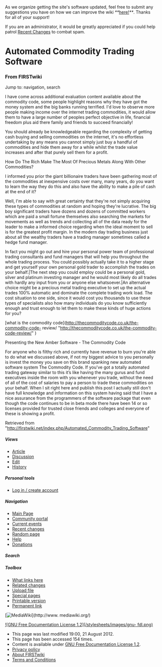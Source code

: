 As we organize getting the site's software updated, feel free to submit any
suggestions you have on how we can improve the wiki
_**_[here!](/index.php/User:Hallry/Suggestions "User:Hallry/Suggestions"
)_**_. Thanks for all of your support!

If you are an administrator, it would be greatly appreciated if you could help
patrol [Recent Changes](/index.php/Special:Recentchanges
"Special:Recentchanges" ) to combat spam.

# Automated Commodity Trading Software

### From FIRSTwiki

Jump to: navigation, search

I have come across additional evaluation content available about the commodity
code, some people highlight reasons why they have got the money system and the
big banks running terrified. I'd love to observe more people making income
over the internet trading commodities, it would allow them to have a large
number of peoples perfect objective in life, financial freedom plus aid there
family and friends to succeed financially!  
  
You should already be knowledgeable regarding the complexity of getting cash
buying and selling commodities on the internet, it's no effortless undertaking
by any means you cannot simply just buy a handful of commodities and hide them
away for a while whilst the trade value increases and after that purely sell
them for a profit.  
  
How Do The Rich Make The Most Of Precious Metals Along With Other Commodities?  
  
I informed you prior the giant billionaire traders have been gathering most of
the commodities at inexpensive costs over many, many years, do you want to
learn the way they do this and also have the ability to make a pile of cash at
the end of it?  
  
Well, I'm able to say with great certainty that they're not simply acquiring
these types of commodities at random and hoping they're lucrative. The big boy
significant traders have dozens and dozens of committed workers which are paid
a small fortune themselves also searching the markets for movements as well as
trends and collecting all of the data ready for the leader to make a informed
choice regarding when the ideal moment to sell is for the greatest profit
margin. In the modern day trading business just about all the wealthy traders
have a trading manager sometimes called a hedge fund manager.  
  
In fact you might go out and hire your personal power team of professional
trading consultants and fund managers that will help you throughout the whole
trading process. You could possibly actually take it to a higher stage and get
yourself your own personal gold trader to accomplish the trades on your
behalf.|The next step you could employ could be a personal gold, silver and
platinum investing manager and he would most likely do all trades with hardly
any input from you or anyone else whatsoever.|An alternative choice might be a
precious metal trading executive to set up the actual trades 100% automatic
and dominate the complete trading work load. The cost situation to one side,
since it would cost you thousands to use these types of specialists also how
many individuals do you know sufficiently enough and trust enough to let them
to make these kinds of huge actions for you?  
  
[what is the commodity code](http://thecommoditycode.co.uk/the-commodity-code-
review/ "http://thecommoditycode.co.uk/the-commodity-code-review/" )  
  
Presenting the New Amber Software - The Commodity Code  
  
For anyone who is filthy rich and currently have revenue to burn you're able
to do what we discussed above, if not my biggest advice to you personally is
invest the money you save on this brand spanking new automated software system
The Commodity Code. If you've got a totally automated trading gateway similar
to this it’s like having the many gurus and fund executives inside the room
with you whenever you trade, without the need of all of the cost of salaries
to pay a person to trade these commodities on your behalf. When I sit right
here and publish this post I actually still don't have full knowledge and
information on this system having said that I have a nice assurance from the
programmers of the software package that even though the code continues to be
in beta mode there have been 14 or so licenses provided for trusted close
friends and colleges and everyone of these is showing a profit.

Retrieved from
"<http://firstwiki.net/index.php/Automated_Commodity_Trading_Software>"

##### Views

  * [Article](/index.php/Automated_Commodity_Trading_Software)
  * [Discussion](/index.php?title=Talk:Automated_Commodity_Trading_Software&action=edit)
  * [Edit](/index.php?title=Automated_Commodity_Trading_Software&action=edit)
  * [History](/index.php?title=Automated_Commodity_Trading_Software&action=history)

##### Personal tools

  * [Log in / create account](/index.php?title=Special:Userlogin&returnto=Automated_Commodity_Trading_Software)

[](/index.php/Main_Page "Main Page" )

##### Navigation

  * [Main Page](/index.php/Main_Page)
  * [Community portal](/index.php/FIRSTwiki:Community_portal)
  * [Current events](/index.php/Current_events)
  * [Recent changes](/index.php/Special:Recentchanges)
  * [Random page](/index.php/Special:Random)
  * [Help](/index.php/FIRSTwiki:Help)
  * [Donations](/index.php/FIRSTwiki:Site_support)

##### Search



##### Toolbox

  * [What links here](/index.php/Special:Whatlinkshere/Automated_Commodity_Trading_Software)
  * [Related changes](/index.php/Special:Recentchangeslinked/Automated_Commodity_Trading_Software)
  * [Upload file](/index.php/Special:Upload)
  * [Special pages](/index.php/Special:Specialpages)
  * [Printable version](/index.php?title=Automated_Commodity_Trading_Software&printable=yes)
  * [Permanent link](/index.php?title=Automated_Commodity_Trading_Software&oldid=489414)

[![MediaWiki](/skins/common/images/poweredby_mediawiki_88x31.png)](http://www.
mediawiki.org/)

[![GNU Free Documentation License 1.2](/stylesheets/images/gnu-
fdl.png)](http://www.gnu.org/copyleft/fdl.html)

  * This page was last modified 19:00, 21 August 2012.
  * This page has been accessed 154 times.
  * Content is available under [GNU Free Documentation License 1.2](http://www.gnu.org/copyleft/fdl.html "http://www.gnu.org/copyleft/fdl.html" ).
  * [Privacy policy](/index.php/FIRSTwiki:Privacy_policy "FIRSTwiki:Privacy policy" )
  * [About FIRSTwiki](/index.php/FIRSTwiki:About "FIRSTwiki:About" )
  * [Terms and Conditions](/index.php/FIRSTwiki:Terms_and_conditions "FIRSTwiki:Terms and conditions" )

